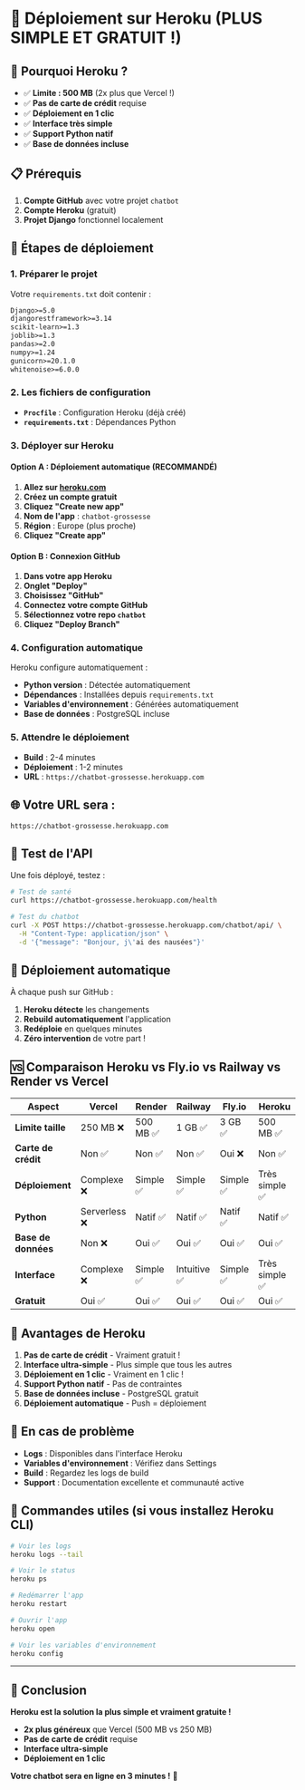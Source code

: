 # 🚀 Déploiement sur Heroku (PLUS SIMPLE ET GRATUIT !)

## 🎯 **Pourquoi Heroku ?**

- ✅ **Limite : 500 MB** (2x plus que Vercel !)
- ✅ **Pas de carte de crédit** requise
- ✅ **Déploiement en 1 clic**
- ✅ **Interface très simple**
- ✅ **Support Python natif**
- ✅ **Base de données incluse**

## 📋 **Prérequis**

1. **Compte GitHub** avec votre projet `chatbot`
2. **Compte Heroku** (gratuit)
3. **Projet Django** fonctionnel localement

## 🔧 **Étapes de déploiement**

### **1. Préparer le projet**

Votre `requirements.txt` doit contenir :

```txt
Django>=5.0
djangorestframework>=3.14
scikit-learn>=1.3
joblib>=1.3
pandas>=2.0
numpy>=1.24
gunicorn>=20.1.0
whitenoise>=6.0.0
```

### **2. Les fichiers de configuration**

- **`Procfile`** : Configuration Heroku (déjà créé)
- **`requirements.txt`** : Dépendances Python

### **3. Déployer sur Heroku**

#### **Option A : Déploiement automatique (RECOMMANDÉ)**

1. **Allez sur [heroku.com](https://heroku.com)**
2. **Créez un compte gratuit**
3. **Cliquez "Create new app"**
4. **Nom de l'app** : `chatbot-grossesse`
5. **Région** : Europe (plus proche)
6. **Cliquez "Create app"**

#### **Option B : Connexion GitHub**

1. **Dans votre app Heroku**
2. **Onglet "Deploy"**
3. **Choisissez "GitHub"**
4. **Connectez votre compte GitHub**
5. **Sélectionnez votre repo `chatbot`**
6. **Cliquez "Deploy Branch"**

### **4. Configuration automatique**

Heroku configure automatiquement :
- **Python version** : Détectée automatiquement
- **Dépendances** : Installées depuis `requirements.txt`
- **Variables d'environnement** : Générées automatiquement
- **Base de données** : PostgreSQL incluse

### **5. Attendre le déploiement**

- **Build** : 2-4 minutes
- **Déploiement** : 1-2 minutes
- **URL** : `https://chatbot-grossesse.herokuapp.com`

## 🌐 **Votre URL sera :**

```
https://chatbot-grossesse.herokuapp.com
```

## 📱 **Test de l'API**

Une fois déployé, testez :

```bash
# Test de santé
curl https://chatbot-grossesse.herokuapp.com/health

# Test du chatbot
curl -X POST https://chatbot-grossesse.herokuapp.com/chatbot/api/ \
  -H "Content-Type: application/json" \
  -d '{"message": "Bonjour, j\'ai des nausées"}'
```

## 🔄 **Déploiement automatique**

À chaque push sur GitHub :
1. **Heroku détecte** les changements
2. **Rebuild automatiquement** l'application
3. **Redéploie** en quelques minutes
4. **Zéro intervention** de votre part !

## 🆚 **Comparaison Heroku vs Fly.io vs Railway vs Render vs Vercel**

| Aspect | Vercel | Render | Railway | Fly.io | Heroku |
|--------|--------|--------|---------|--------|--------|
| **Limite taille** | 250 MB ❌ | 500 MB ✅ | 1 GB ✅ | 3 GB ✅ | 500 MB ✅ |
| **Carte de crédit** | Non ✅ | Non ✅ | Non ✅ | Oui ❌ | Non ✅ |
| **Déploiement** | Complexe ❌ | Simple ✅ | Simple ✅ | Simple ✅ | Très simple ✅ |
| **Python** | Serverless ❌ | Natif ✅ | Natif ✅ | Natif ✅ | Natif ✅ |
| **Base de données** | Non ❌ | Oui ✅ | Oui ✅ | Oui ✅ | Oui ✅ |
| **Interface** | Complexe ❌ | Simple ✅ | Intuitive ✅ | Simple ✅ | Très simple ✅ |
| **Gratuit** | Oui ✅ | Oui ✅ | Oui ✅ | Oui ✅ | Oui ✅ |

## 🎉 **Avantages de Heroku**

1. **Pas de carte de crédit** - Vraiment gratuit !
2. **Interface ultra-simple** - Plus simple que tous les autres
3. **Déploiement en 1 clic** - Vraiment en 1 clic !
4. **Support Python natif** - Pas de contraintes
5. **Base de données incluse** - PostgreSQL gratuit
6. **Déploiement automatique** - Push = déploiement

## 🚨 **En cas de problème**

- **Logs** : Disponibles dans l'interface Heroku
- **Variables d'environnement** : Vérifiez dans Settings
- **Build** : Regardez les logs de build
- **Support** : Documentation excellente et communauté active

## 🔧 **Commandes utiles (si vous installez Heroku CLI)**

```bash
# Voir les logs
heroku logs --tail

# Voir le status
heroku ps

# Redémarrer l'app
heroku restart

# Ouvrir l'app
heroku open

# Voir les variables d'environnement
heroku config
```

---

## 🎯 **Conclusion**

**Heroku est la solution la plus simple et vraiment gratuite !**
- **2x plus généreux** que Vercel (500 MB vs 250 MB)
- **Pas de carte de crédit** requise
- **Interface ultra-simple**
- **Déploiement en 1 clic**

**Votre chatbot sera en ligne en 3 minutes !** 🚀


